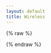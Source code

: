 ```yaml
---
layout: default
title: Wireless
---
```


{% raw %}
<!-- start feedwind code -->
<script type="text/javascript"
        src="https://feed.mikle.com/js/fw-loader.js"
        preloader-text="Loading"
        data-fw-param="171541/">
</script>
<!-- end feedwind code -->
{% endraw %}
